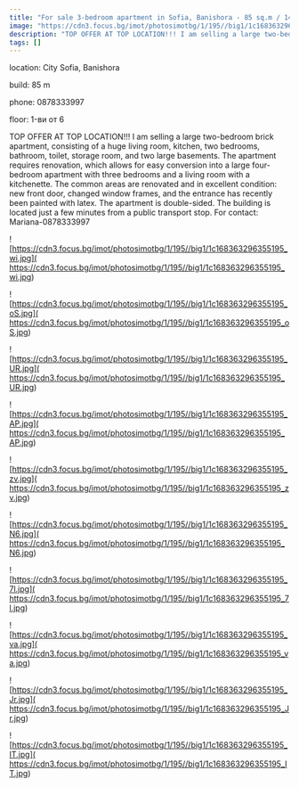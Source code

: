 ```yaml
---
title: "For sale 3-bedroom apartment in Sofia, Banishora - 85 sq.m / 149,900 EUR :: imot.bg Ad"
image: "https://cdn3.focus.bg/imot/photosimotbg/1/195//big1/1c168363296355195_I6.jpg"
description: "TOP OFFER AT TOP LOCATION!!! I am selling a large two-bedroom brick apartment, consisting of a huge living room, kitchen, two bedrooms, bathroom, toilet, storage room, and two large basements. The apartment requires renovation, which allows for easy conversion into a large four-bedroom apartment with three bedrooms and a living room with a kitchenette. The common areas are renovated and in excellent condition: new front door, changed window frames, and the entrance has recently been painted with latex. The apartment is double-sided. The building is located just a few minutes from a public transport stop. For contact: Mariana-0878333997"
tags: []
---
```


location: City Sofia, Banishora

build: 85 m

phone: 0878333997

floor: 1-ви от 6

TOP OFFER AT TOP LOCATION!!! I am selling a large two-bedroom brick apartment, consisting of a huge living room, kitchen, two bedrooms, bathroom, toilet, storage room, and two large basements. The apartment requires renovation, which allows for easy conversion into a large four-bedroom apartment with three bedrooms and a living room with a kitchenette. The common areas are renovated and in excellent condition: new front door, changed window frames, and the entrance has recently been painted with latex. The apartment is double-sided. The building is located just a few minutes from a public transport stop. For contact: Mariana-0878333997


![https://cdn3.focus.bg/imot/photosimotbg/1/195//big1/1c168363296355195_wi.jpg]( https://cdn3.focus.bg/imot/photosimotbg/1/195//big1/1c168363296355195_wi.jpg)


![https://cdn3.focus.bg/imot/photosimotbg/1/195//big1/1c168363296355195_oS.jpg]( https://cdn3.focus.bg/imot/photosimotbg/1/195//big1/1c168363296355195_oS.jpg)


![https://cdn3.focus.bg/imot/photosimotbg/1/195//big1/1c168363296355195_UR.jpg]( https://cdn3.focus.bg/imot/photosimotbg/1/195//big1/1c168363296355195_UR.jpg)


![https://cdn3.focus.bg/imot/photosimotbg/1/195//big1/1c168363296355195_AP.jpg]( https://cdn3.focus.bg/imot/photosimotbg/1/195//big1/1c168363296355195_AP.jpg)


![https://cdn3.focus.bg/imot/photosimotbg/1/195//big1/1c168363296355195_zv.jpg]( https://cdn3.focus.bg/imot/photosimotbg/1/195//big1/1c168363296355195_zv.jpg)


![https://cdn3.focus.bg/imot/photosimotbg/1/195//big1/1c168363296355195_N6.jpg]( https://cdn3.focus.bg/imot/photosimotbg/1/195//big1/1c168363296355195_N6.jpg)


![https://cdn3.focus.bg/imot/photosimotbg/1/195//big1/1c168363296355195_7l.jpg]( https://cdn3.focus.bg/imot/photosimotbg/1/195//big1/1c168363296355195_7l.jpg)


![https://cdn3.focus.bg/imot/photosimotbg/1/195//big1/1c168363296355195_va.jpg]( https://cdn3.focus.bg/imot/photosimotbg/1/195//big1/1c168363296355195_va.jpg)


![https://cdn3.focus.bg/imot/photosimotbg/1/195//big1/1c168363296355195_Jr.jpg]( https://cdn3.focus.bg/imot/photosimotbg/1/195//big1/1c168363296355195_Jr.jpg)


![https://cdn3.focus.bg/imot/photosimotbg/1/195//big1/1c168363296355195_IT.jpg]( https://cdn3.focus.bg/imot/photosimotbg/1/195//big1/1c168363296355195_IT.jpg)


